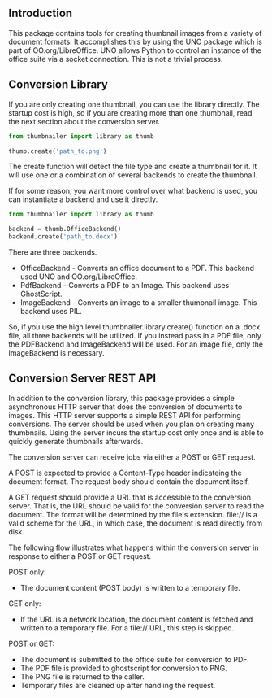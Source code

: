 Introduction
----

This package contains tools for creating thumbnail images from a variety of document formats.
It accomplishes this by using the UNO package which is part of OO.org/LibreOffice. UNO allows
Python to control an instance of the office suite via a socket connection. This is not a trivial
process.

Conversion Library
----

If you are only creating one thumbnail, you can use the library directly. The startup cost is
high, so if you are creating more than one thumbnail, read the next section about the conversion
server.

```python
from thumbnailer import library as thumb

thumb.create('path_to.png')
```

The create function will detect the file type and create a thumbnail for it. It will use one or a
combination of several backends to create the thumbnail.

If for some reason, you want more control over what backend is used, you can instantiate a backend
and use it directly.

```python
from thumbnailer import library as thumb

backend = thumb.OfficeBackend()
backend.create('path_to.docx')
```

There are three backends.

- OfficeBackend - Converts an office document to a PDF. This backend used UNO and OO.org/LibreOffice.
- PdfBackend - Converts a PDF to an Image. This backend uses GhostScript.
- ImageBackend - Converts an image to a smaller thumbnail image. This backend uses PIL.

So, if you use the high level thumbnailer.library.create() function on a .docx file, all three
backends will be utilized. If you instead pass in a PDF file, only the PDFBackend and ImageBackend
will be used. For an image file, only the ImageBackend is necessary.

Conversion Server REST API
----

In addition to the conversion library, this package provides a simple asynchronous HTTP server that
does the conversion of documents to images. This HTTP server supports a simple REST API for
performing conversions. The server should be used when you plan on creating many thumbnails. Using
the server incurs the startup cost only once and is able to quickly generate thumbnails afterwards.

The conversion server can receive jobs via either a POST or GET request.

A POST is expected to provide a Content-Type header indicateing the document format. The request
body should contain the document itself.

A GET request should provide a URL that is accessible to the conversion server. That is, the URL
should be valid for the conversion server to read the document. The format will be determined
by the file's extension. file:// is a valid scheme for the URL, in which case, the document is
read directly from disk.

The following flow illustrates what happens within the conversion server in response to either a
POST or GET request.

POST only:

- The document content (POST body) is written to a temporary file.

GET only:

- If the URL is a network location, the document content is fetched and written to a temporary
file. For a file:// URL, this step is skipped.

POST or GET:

- The document is submitted to the office suite for conversion to PDF.
- The PDF file is provided to ghostscript for conversion to PNG.
- The PNG file is returned to the caller.
- Temporary files are cleaned up after handling the request.

